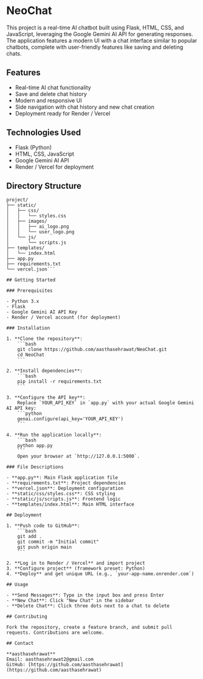 # NeoChat

This project is a real-time AI chatbot built using Flask, HTML, CSS, and JavaScript, leveraging the Google Gemini AI API for generating responses. The application features a modern UI with a chat interface similar to popular chatbots, complete with user-friendly features like saving and deleting chats.

## Features

- Real-time AI chat functionality
- Save and delete chat history
- Modern and responsive UI
- Side navigation with chat history and new chat creation
- Deployment ready for Render / Vercel

## Technologies Used

- Flask (Python)
- HTML, CSS, JavaScript
- Google Gemini AI API
- Render / Vercel for deployment

## Directory Structure

```text
project/
├── static/
│   ├── css/
│   │   └── styles.css
│   ├── images/
│   │   ├── ai_logo.png
│   │   └── user_logo.png
│   └── js/
│       └── scripts.js
├── templates/
│   └── index.html
├── app.py
├── requirements.txt
└── vercel.json```

## Getting Started

### Prerequisites

- Python 3.x
- Flask
- Google Gemini AI API Key
- Render / Vercel account (for deployment)

### Installation

1. **Clone the repository**:
    ```bash
    git clone https://github.com/aasthasehrawat/NeoChat.git
    cd NeoChat
    ```

2. **Install dependencies**:
    ```bash
    pip install -r requirements.txt
    ```

3. **Configure the API key**:
    Replace `YOUR_API_KEY` in `app.py` with your actual Google Gemini AI API key:
    ```python
    genai.configure(api_key='YOUR_API_KEY')
    ```

4. **Run the application locally**:
    ```bash
    python app.py
    ```
    Open your browser at `http://127.0.0.1:5000`.

### File Descriptions

- **app.py**: Main Flask application file  
- **requirements.txt**: Project dependencies  
- **vercel.json**: Deployment configuration  
- **static/css/styles.css**: CSS styling  
- **static/js/scripts.js**: Frontend logic  
- **templates/index.html**: Main HTML interface  

## Deployment

1. **Push code to GitHub**:
    ```bash
    git add .
    git commit -m "Initial commit"
    git push origin main
    ```

2. **Log in to Render / Vercel** and import project  
3. **Configure project** (framework preset: Python)  
4. **Deploy** and get unique URL (e.g., `your-app-name.onrender.com`)  

## Usage

- **Send Messages**: Type in the input box and press Enter  
- **New Chat**: Click "New Chat" in the sidebar  
- **Delete Chat**: Click three dots next to a chat to delete  

## Contributing

Fork the repository, create a feature branch, and submit pull requests. Contributions are welcome.  

## Contact

**aasthasehrawat**  
Email: aasthasehrawat2@gmail.com  
GitHub: [https://github.com/aasthasehrawat](https://github.com/aasthasehrawat)
